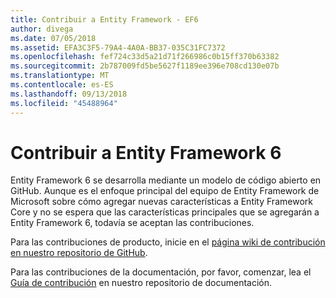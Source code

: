 ```yaml
---
title: Contribuir a Entity Framework - EF6
author: divega
ms.date: 07/05/2018
ms.assetid: EFA3C3F5-79A4-4A0A-BB37-035C31FC7372
ms.openlocfilehash: fef724c33d5a21d71f266986c0b15ff370b63382
ms.sourcegitcommit: 2b787009fd5be5627f1189ee396e708cd130e07b
ms.translationtype: MT
ms.contentlocale: es-ES
ms.lasthandoff: 09/13/2018
ms.locfileid: "45488964"
---
```

# <a name="contribute-to-entity-framework-6"></a>Contribuir a Entity Framework 6
Entity Framework 6 se desarrolla mediante un modelo de código abierto en GitHub. Aunque es el enfoque principal del equipo de Entity Framework de Microsoft sobre cómo agregar nuevas características a Entity Framework Core y no se espera que las características principales que se agregarán a Entity Framework 6, todavía se aceptan las contribuciones.

Para las contribuciones de producto, inicie en el [página wiki de contribución en nuestro repositorio de GitHub](https://github.com/aspnet/EntityFramework6/wiki/Contributing).

Para las contribuciones de la documentación, por favor, comenzar, lea el [Guía de contribución](https://github.com/aspnet/EntityFramework.Docs/blob/master/CONTRIBUTING.md) en nuestro repositorio de documentación.
